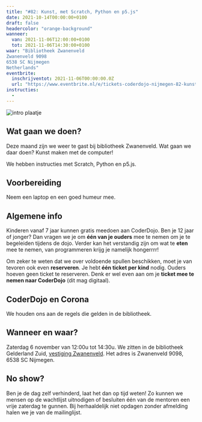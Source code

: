 ```yaml
---
title: "#82: Kunst, met Scratch, Python en p5.js"
date: 2021-10-14T00:00:00+0100
draft: false
headercolor: "orange-background"
wanneer: 
  van: 2021-11-06T12:00:00+0100
  tot: 2021-11-06T14:30:00+0100
waar: "Bibliotheek Zwanenveld
Zwanenveld 9098 
6538 SC Nijmegen 
Netherlands"
eventbrite:
  inschrijventot: 2021-11-06T00:00:00.0Z
  url: "https://www.eventbrite.nl/e/tickets-coderdojo-nijmegen-82-kunst-met-scratch-python-en-p5js-191315338327"
instructies:
  - 
---
```


![intro plaatje](https://img.evbuc.com/https%3A%2F%2Fcdn.evbuc.com%2Fimages%2F166662869%2F187233351803%2F1%2Foriginal.20211013-200731?w=480&auto=format%2Ccompress&q=75&sharp=10&rect=0%2C10%2C782%2C391&s=74abe7299c51af605137e82304530d09)



<h2>Wat gaan we doen?</h2>


Deze maand zijn we weer te gast bij bibliotheek Zwanenveld. Wat gaan we daar doen? Kunst maken met de computer! 

<!--more-->



We hebben instructies met Scratch, Python en p5.js.
<h2>Voorbereiding</h2>


Neem een laptop en een goed humeur mee.
<h2>Algemene info</h2>


Kinderen vanaf 7 jaar kunnen gratis meedoen aan CoderDojo. Ben je 12 jaar of jonger? Dan vragen we je om <strong>één van je ouders</strong> mee te nemen om je te begeleiden tijdens de dojo. Verder kan het verstandig zijn om wat te <strong>eten</strong> mee te nemen, van programmeren krijg je namelijk hongerrrr!


Om zeker te weten dat we over voldoende spullen beschikken, moet je van tevoren ook even <strong>reserveren</strong>. Je hebt<strong> één ticket per kind</strong> nodig. Ouders hoeven geen ticket te reserveren. Denk er wel even aan om je <strong>ticket mee te nemen naar CoderDojo</strong> (dit mag digitaal).
<h2>CoderDojo en Corona</h2>


We houden ons aan de regels die gelden in de bibliotheek. 
<h2>Wanneer en waar?</h2>


Zaterdag 6 november van 12:00u tot 14:30u. We zitten in de bibliotheek Gelderland Zuid, <a href="https://www.obgz.nl/openingstijden/gids/detail.279863.html/bibliotheek-zwanenveld/" rel="nofollow noopener noreferrer" target="_blank">vestiging Zwanenveld</a>. Het adres is  Zwanenveld 9098, 6538 SC Nijmegen.
<h2>No show?</h2>


Ben je de dag zelf verhinderd, laat het dan op tijd weten! Zo kunnen we mensen op de wachtlijst uitnodigen of besluiten één van de mentoren een vrije zaterdag te gunnen. Bij herhaaldelijk niet opdagen zonder afmelding halen we je van de mailinglijst.

